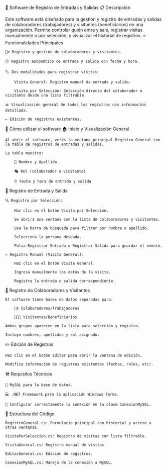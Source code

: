 📝 Software de Registro de Entradas y Salidas
📋 Descripción

Este software está diseñado para la gestión y registro de entradas y salidas de colaboradores (trabajadores) y visitantes (beneficiarios) en una organización. Permite controlar quién entra y sale, registrar visitas manualmente o por selección, y visualizar el historial de registros.
⭐ Funcionalidades Principales

    👷‍♂️ Registro y gestión de colaboradores y visitantes.

    🕒 Registro automático de entrada y salida con fecha y hora.

    🏷️ Dos modalidades para registrar visitas:

        Visita General: Registro manual de entrada y salida.

        Visita por Selección: Selección directa del colaborador o visitante desde una lista filtrable.

    📊 Visualización general de todos los registros con información detallada.

    ✏️ Edición de registros existentes.

🚀 Cómo utilizar el software
🏠 Inicio y Visualización General

    Al abrir el software, verás la ventana principal Registro General con la tabla de registros de entradas y salidas.

    La tabla muestra:

        👤 Nombre y Apellido

        🎭 Rol (colaborador o visitante)

        ⏰ Fecha y hora de entrada y salida

🔑 Registro de Entrada y Salida

    🔍 Registro por Selección:

        Haz clic en el botón Visita por Selección.

        Se abrirá una ventana con la lista de colaboradores y visitantes.

        Usa la barra de búsqueda para filtrar por nombre o apellido.

        Selecciona la persona deseada.

        Pulsa Registrar Entrada o Registrar Salida para guardar el evento.

    ✍️ Registro Manual (Visita General):

        Haz clic en el botón Visita General.

        Ingresa manualmente los datos de la visita.

        Registra la entrada o salida correspondiente.

👥 Registro de Colaboradores y Visitantes

    El software tiene bases de datos separadas para:

        👷‍♀️ Colaboradores/Trabajadores

        🧑‍🤝‍🧑 Visitantes/Beneficiarios

    Ambos grupos aparecen en la lista para selección y registro.

    Incluye nombres, apellidos y rol asignado.

✏️ Edición de Registros

    Haz clic en el botón Editar para abrir la ventana de edición.

    Modifica información de registros existentes (fechas, roles, etc).

🛠️ Requisitos Técnicos

    🐬 MySQL para la base de datos.

    💻 .NET Framework para la aplicación Windows Forms.

    🔧 Configurar correctamente la conexión en la clase ConexionMySQL.

📂 Estructura del Código

    RegistroGeneral.cs: Formulario principal con historial y acceso a otras ventanas.

    VisitaPorSeleccion.cs: Registro de visitas con lista filtrable.

    VisitaGeneral.cs: Registro manual de visitas.

    EditarGeneral.cs: Edición de registros.

    ConexionMySQL.cs: Manejo de la conexión a MySQL.
